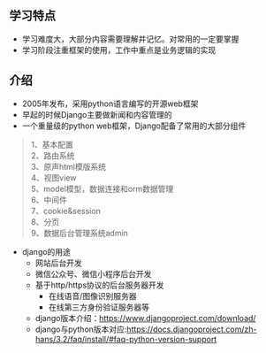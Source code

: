 ## 学习特点
* 学习难度大，大部分内容需要理解并记忆。对常用的一定要掌握
* 学习阶段注重框架的使用，工作中重点是业务逻辑的实现

## 介绍     
* 2005年发布，采用python语言编写的开源web框架       
* 早起的时候Django主要做新闻和内容管理的
* 一个重量级的python web框架，Django配备了常用的大部分组件      
> 1、基本配置       
2、路由系统     
3、原声html模版系统     
4、视图view         
5、model模型，数据连接和orm数据管理     
6、中间件       
7、cookie&session       
8、分页     
9、数据后台管理系统admin        

* django的用途      
    * 网站后台开发          
    * 微信公众号、微信小程序后台开发      
    * 基于http/https协议的后台服务器开发      
        * 在线语音/图像识别服务器       
        * 在线第三方身份验证服务器等
    * django版本介绍：https://www.djangoproject.com/download/
    * django与python版本对应:https://docs.djangoproject.com/zh-hans/3.2/faq/install/#faq-python-version-support